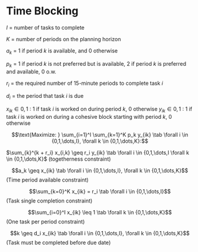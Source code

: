 # Time Blocking
$I$ = number of tasks to complete

$K$ = number of periods on the planning horizon

$a_k$ = 1 if period $k$ is available, and 0 otherwise

$p_k$ = 1 if period $k$ is not preferred but is available, 2 if period $k$ is preferred and available, 0 o.w. 

$r_i$ = the required number of 15-minute periods to complete task $i$

$d_i$ = the period that task $i$ is due

$x_{ik} \in {0,1}$ : 1 if task $i$ is worked on during period $k$, 0 otherwise
$y_{ik} \in {0,1}$ : 1 if task $i$ is worked on during a cohesive block starting with period $k$, 0 otherwise

$$\text{Maximize: } \sum_{i=1}^I \sum_{k=1}^K p_k y_{ik} \tab \forall i \in {0,1,\dots,I}, \forall k \in {0,1,\dots,K}:$$



$\sum_{k}^{k + r_i} x_{i,k} \geq r_i y_{ik} \tab \forall i \in {0,1,\dots,I \forall k \in {0,1,\dots,K}$ (togetherness constraint)

$$a_k \geq x_{ik} \tab \forall i \in {0,1,\dots,I}, \forall k \in {0,1,\dots,K}$$ (Time period available constraint)

$$\sum_{k=0}^K x_{ik} = r_i \tab \forall i \in {0,1,\dots,I}$$ (Task single completion constraint)

$$\sum_{i=0}^I x_{ik} \leq 1 \tab \forall k \in {0,1,\dots,K}$$ (One task per period constraint)

$$k \geq d_i x_{ik} \tab \forall i \in {0,1,\dots,I}, \forall k \in {0,1,\dots,K}$$ (Task must be completed before due date)


